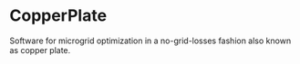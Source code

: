 # CopperPlate
Software for microgrid optimization in a no-grid-losses fashion also known as copper plate.
